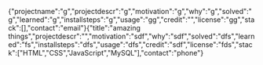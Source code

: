 {"projectname":"g","projectdescr":"g","motivation":"g","why":"g","solved":"g","learned":"g","installsteps":"g","usage":"gg","credit":"","license":"gg","stack":[],"contact":"email"}{"title":"amazing things","projectdescr":"","motivation":"sdf","why":"sdf","solved":"dfs","learned":"fs","installsteps":"dfs","usage":"dfs","credit":"sdf","license":"fds","stack":["HTML","CSS","JavaScript","MySQL"],"contact":"phone"}